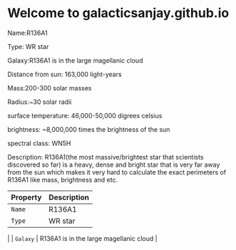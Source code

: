 # Welcome to galacticsanjay.github.io

Name:R136A1

Type: WR star

Galaxy:R136A1 is in the large magellanic cloud

Distance from sun: 163,000 light-years

Mass:200-300 solar masses

Radius:~30 solar radii

surface temperature: 46,000-50,000 digrees celsius

brightness: ~8,000,000 times the brightness of the sun

spectral class: WN5H

Description: R136A1(the most massive/brightest star that scientists discovered so far) is a heavy, dense and bright star that is very far away from the sun which makes it very hard to calculate the exact perimeters of R136A1 like mass, brightness and etc.

| Property      | Description                          |
| ----------- | ------------------------------------ |
| `Name`       | R136A1  |
| `Type`       | WR star
 |
| `Galaxy`    | R136A1 is in the large magellanic cloud |
